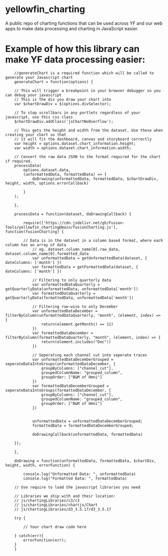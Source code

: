 # yellowfin_charting
A public repo of charting functions that can be used across YF and our web apps to make data processing and charting in JavaScript easier.


# Example of how this library can make YF data processing easier:

        //generateChart is a required function which will be called to generate your Javascript chart
        generateChart = function(options) {

        // This will trigger a breakpoint in your browser debugger so you can debug your javascript
        // This is the div you draw your chart into
        var $chartDrawDiv = $(options.divSelector);

        // To stop scrollbars in any portlets regardless of your javascript, use this css class
        $chartDrawDiv.addClass('jsChartNoOverflow');

        // This gets the height and width from the dataset. Use these when creating your chart so that
        // it will fit the dashboard, canvas and storyboard correctly
        var height = options.dataset.chart_information.height;
        var width = options.dataset.chart_information.width;

        // Convert the raw data JSON to the format required for the chart if required.
        processData(
            options.dataset.data,
            (unformattedData, formattedData) => {
                doDrawing(unformattedData, formattedData, $chartDrawDiv, height, width, options.errorCallback)
                
            }
        );
        
        },

        processData = function(dataset, doDrawingCallback) {
            
            require(['https://cdn.jsdelivr.net/gh/Fusion-Tools/yellowfin_charting@main/fusionCharting.js'], function(fusionCharting) {

            // Data is in the dataset in a column based format, where each column has an array of data
                // eg. dataset.column_name[0].raw_data, dataset.column_name[0].formatted_data
                var unformattedData = getUnformattedData(dataset, { dateColumns: ['month'] })
                var formattedData = getFormattedData(dataset, { dateColumns: ['month'] })
                
                // Filtering to only quarterly data
                var unformattedDataQuarterly = getQuarterlyData(unformattedData, unformattedData['month'])
                var formattedDataQuarterly = getQuarterlyData(formattedData, unformattedData['month'])
                
                // Filtering row-wise to only December 
                var unformattedDataDecember = filterByColumn(unformattedDataQuarterly, "month", (element, index) => {
                    return(element.getMonth() == 11)
                })
                var formattedDataDecember = filterByColumn(formattedDataQuarterly, "month", (element, index) => {
                    return(element.includes("Dec"))
                })
                
                // Seperating each channel cut into seperate traces
                var unformattedDataDecemberGrouped = seperateDataIntoGroups(unformattedDataDecember, {
                    groupByColumns: ["channel_cut"],
                    groupedColumnName: "grouped_column",
                    groupOrder: ["B&M of Omni"]
                })
                var formattedDataDecemberGrouped = seperateDataIntoGroups(formattedDataDecember, {
                    groupByColumns: ["channel_cut"],
                    groupedColumnName: "grouped_column",
                    groupOrder: ["B&M of Omni"]
                })
                
                
                unformattedData = unformattedDataDecemberGrouped;
                formattedData = formattedDataDecemberGrouped;
                
                doDrawingCallback(unformattedData, formattedData)
            
        });

        },

        doDrawing = function(unformattedData, formattedData, $chartDiv, height, width, errorFunction) {
            
            console.log("Unformatted Data: ", unformattedData)
            console.log("Formatted Data: ", formattedData)
            
        // Use require to load the javascript libraries you need

        // Libraries we ship with and their location:
        // js/chartingLibraries/c3/c3
        // js/chartingLibraries/chartjs/Chart
        // js/chartingLibraries/d3_3.5.17/d3_3.5.17

        try {

            // Your chart draw code here

        } catch(err){
            errorFunction(err);
        }
        }

